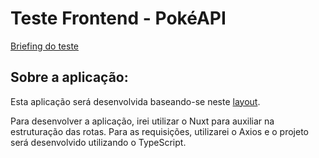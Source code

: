 # Teste Frontend - PokéAPI

[Briefing do teste](https://github.com/fullbar-digital/teste-frontend#readme)

## Sobre a aplicação:

Esta aplicação será desenvolvida baseando-se neste [layout](https://www.figma.com/file/EK5rSqwLgRAPxQdjWHJINT/Teste-Frontend-Pok%C3%A9API?node-id=0%3A1).

Para desenvolver a aplicação, irei utilizar o Nuxt para auxiliar na estruturação das rotas. Para as requisições, utilizarei o Axios e o projeto será desenvolvido utilizando o TypeScript.
